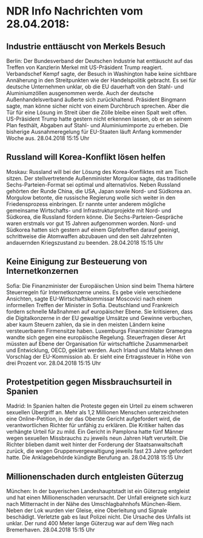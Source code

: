 # NDR Info Nachrichten vom 28.04.2018:


## Industrie enttäuscht von Merkels Besuch
Berlin: Der Bundesverband der Deutschen Industrie hat enttäuscht auf das Treffen von Kanzlerin Merkel mit US-Präsident Trump reagiert. Verbandschef Kempf sagte, der Besuch in Washington habe keine sichtbare Annäherung in den Streitpunkten wie der Handelspolitik gebracht. Es sei für deutsche Unternehmen unklar, ob die EU dauerhaft von den Stahl- und Aluminiumzöllen ausgenommen werde. Auch der deutsche Außenhandelsverband äußerte sich zurückhaltend. Präsident Bingmann sagte, man könne sicher nicht von einem Durchbruch sprechen. Aber die Tür für eine Lösung im Streit über die Zölle bleibe einen Spalt weit offen. US-Präsident Trump hatte gestern nicht erkennen lassen, ob er an seinem Plan festhält, Abgaben auf Stahl- und Aluminiumimporte zu erheben. Die bisherige Ausnahmeregelung für EU-Staaten läuft Anfang kommender Woche aus. 28.04.2018 15:15 Uhr 

## Russland will Korea-Konflikt lösen helfen
Moskau: Russland will bei der Lösung des Korea-Konfliktes mit am Tisch sitzen. Der stellvertretende Außenminister Morgulow sagte, das traditionelle Sechs-Parteien-Format sei optimal und alternativlos. Neben Russland gehörten der Runde China, die USA, Japan sowie Nord- und Südkorea an. Morgulow betonte, die russische Regierung wolle sich weiter in den Friedensprozess einbringen. Er nannte unter anderem mögliche gemeinsame Wirtschafts- und Infrastrukturprojekte mit Nord- und Südkorea, die Russland fördern könne. Die Sechs-Parteien-Gespräche waren erstmals vor gut 15 Jahren aufgenommen worden. Nord- und Südkorea hatten sich gestern auf einem Gipfeltreffen darauf geeinigt, schrittweise die Atomwaffen abzubauen und den seit Jahrzehnten andauernden Kriegszustand zu beenden. 28.04.2018 15:15 Uhr 

## Keine Einigung zur Besteuerung von Internetkonzernen
Sofia: Die Finanzminister der Europäischen Union sind beim Thema härtere Steuerregeln für Internetkonzerne uneins. Es gebe viele verschiedene Ansichten, sagte EU-Wirtschaftskommissar Moscovici nach einem informellen Treffen der Minister in Sofia. Deutschland und Frankreich fordern schnelle Maßnahmen auf europäischer Ebene. Sie kritisieren, dass die Digitalkonzerne in der EU gewaltige Umsätze und Gewinne verbuchen, aber kaum Steuern zahlen, da sie in den meisten Ländern keine versteuerbaren Firmensitze haben. Luxemburgs Finanzminister Gramegna wandte sich gegen eine europäische Regelung. Steuerfragen dieser Art müssten auf Ebene der Organisation für wirtschaftliche Zusammenarbeit und Entwicklung, OECD, geklärt werden. Auch Irland und Malta lehnen den Vorschlag der EU-Kommission ab. Er sieht eine Ertragssteuer in Höhe von drei Prozent vor. 28.04.2018 15:15 Uhr 

## Protestpetition gegen Missbrauchsurteil in Spanien
Madrid: In Spanien halten die Proteste gegen ein Urteil zu einem schweren sexuellen Übergriff an. Mehr als 1,2 Millionen Menschen unterzeichneten eine Online-Petition, in der das Oberste Gericht aufgefordert wird, die verantwortlichen Richter für unfähig zu erklären. Die Kritiker halten das verhängte Urteil für zu mild. Ein Gericht in Pamplona hatte fünf Männer wegen sexuellen Missbrauchs zu jeweils neun Jahren Haft verurteilt. Die Richter blieben damit weit hinter der Forderung der Staatsanwaltschaft zurück, die wegen Gruppenvergewaltigung jeweils fast 23 Jahre gefordert hatte. Die Anklagebehörde kündigte Berufung an. 28.04.2018 15:15 Uhr 

## Millionenschaden durch entgleisten Güterzug
München: In der bayerischen Landeshauptstadt ist ein Güterzug entgleist und hat einen Millionenschaden verursacht. Der Unfall ereignete sich kurz nach Mitternacht in der Nähe des Umschlagbahnhofs München-Riem. Neben der Lok wurden vier Gleise, eine Oberleitung und Signale beschädigt. Verletzte gab es laut Polizei nicht. Die Ursache des Unfalls ist unklar. Der rund 400 Meter lange Güterzug war auf dem Weg nach Bremerhaven. 28.04.2018 15:15 Uhr 

